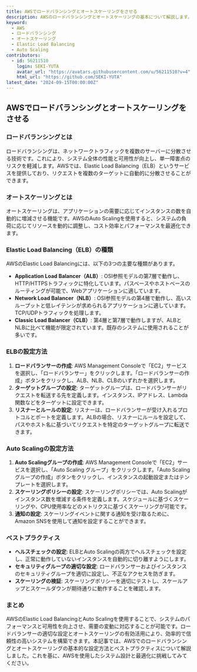 ```yaml
---
title: AWSでロードバランシングとオートスケーリングをさせる
description: AWSのロードバランシングとオートスケーリングの基本について解説します。Elastic Load BalancingとAuto Scalingの設定方法、利用のメリット、ベストプラクティスを紹介します。
keyword:
  - AWS
  - ロードバランシング
  - オートスケーリング
  - Elastic Load Balancing
  - Auto Scaling
contributors:
  - id: 56211510
    login: SEKI-YUTA
    avatar_url: "https://avatars.githubusercontent.com/u/56211510?v=4"
    html_url: "https://github.com/SEKI-YUTA"
latest_date: "2024-09-15T00:00:00Z"
---
```


## AWSでロードバランシングとオートスケーリングをさせる

### ロードバランシングとは

ロードバランシングは、ネットワークトラフィックを複数のサーバーに分散させる技術です。これにより、システム全体の性能と可用性が向上し、単一障害点のリスクを軽減します。AWSでは、Elastic Load Balancing（ELB）というサービスを提供しており、リクエストを複数のターゲットに自動的に分散させることができます。

### オートスケーリングとは

オートスケーリングは、アプリケーションの需要に応じてインスタンスの数を自動的に増減させる機能です。AWSのAuto Scalingを使用すると、システムの負荷に応じてリソースを動的に調整し、コスト効率とパフォーマンスを最適化できます。

### Elastic Load Balancing（ELB）の種類

AWSのElastic Load Balancingには、以下の3つの主要な種類があります。

- **Application Load Balancer（ALB）**: OSI参照モデルの第7層で動作し、HTTP/HTTPSトラフィックに特化しています。パスベースやホストベースのルーティングが可能で、Webアプリケーションに適しています。
- **Network Load Balancer（NLB）**: OSI参照モデルの第4層で動作し、高いスループットと低レイテンシが求められるアプリケーションに適しています。TCP/UDPトラフィックを処理します。
- **Classic Load Balancer（CLB）**: 第4層と第7層で動作しますが、ALBとNLBに比べて機能が限定されています。既存のシステムに使用されることが多いです。

### ELBの設定方法

1. **ロードバランサーの作成**: AWS Management Consoleで「EC2」サービスを選択し、「ロードバランサー」をクリックします。「ロードバランサーの作成」ボタンをクリックし、ALB、NLB、CLBのいずれかを選択します。
2. **ターゲットグループの設定**: ターゲットグループは、ロードバランサーがリクエストを転送する先を定義します。インスタンス、IPアドレス、Lambda関数などをターゲットに設定できます。
3. **リスナーとルールの設定**: リスナーは、ロードバランサーが受け入れるプロトコルとポートを定義します。ALBの場合、リスナーにルールを設定して、パスやホスト名に基づいてリクエストを特定のターゲットグループに転送できます。

### Auto Scalingの設定方法

1. **Auto Scalingグループの作成**: AWS Management Consoleで「EC2」サービスを選択し、「Auto Scaling グループ」をクリックします。「Auto Scaling グループの作成」ボタンをクリックし、インスタンスの起動設定またはテンプレートを選択します。
2. **スケーリングポリシーの設定**: スケーリングポリシーでは、Auto Scalingがインスタンス数を増減する条件を定義します。スケジュールに基づくスケーリングや、CPU使用率などのメトリクスに基づくスケーリングが可能です。
3. **通知の設定**: スケーリングイベントに関する通知を受け取るために、Amazon SNSを使用して通知を設定することができます。

### ベストプラクティス

- **ヘルスチェックの設定**: ELBとAuto Scalingの両方でヘルスチェックを設定し、正常に動作していないインスタンスを自動的に切り離すようにします。
- **セキュリティグループの適切な設定**: ロードバランサーおよびインスタンスのセキュリティグループを適切に設定し、不正なアクセスを防ぎます。
- **スケーリングの検証**: スケーリングポリシーを適切にテストし、スケールアップとスケールダウンが期待通りに動作することを確認します。

### まとめ

AWSのElastic Load BalancingとAuto Scalingを使用することで、システムのパフォーマンスと可用性を向上させ、需要の変動に対応することが可能です。ロードバランサーの適切な設定とオートスケーリングの有効活用により、効率的で信頼性の高いシステムを構築できます。本記事では、AWSでのロードバランシングとオートスケーリングの基本的な設定方法とベストプラクティスについて解説しました。これを基に、AWSを使用したシステム設計と最適化に挑戦してみてください。
